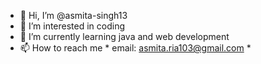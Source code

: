 - 👋 Hi, I’m @asmita-singh13
- 👀 I’m interested in coding
- 🌱 I’m currently learning java and web development
- 📫 How to reach me * email: asmita.ria103@gmail.com *
  

<!---
asmita-singh13/asmita-singh13 is a ✨ special ✨ repository because its `README.md` (this file) appears on your GitHub profile.
You can click the Preview link to take a look at your changes.
--->

